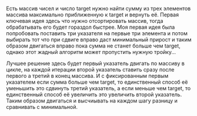 
Есть массив чисел и число target нужно найти сумму из трех элементов массива максимально приближенную к target и вернуть её.
Первая ключевая идея здесь что нужно отсортировать массив, тогда обрабатывать его будет гораздол быстрее.
Моя первая идея была попробовать поставить три указателя на первые три элемента и потом выбирать тот что при сдвиге вправо даст минимальный прирост и таким образом
двигаться вправо пока сумма не станет больше чем target, однако этот жадный алгоритм может пропустить нужную тройку...

Лучшее решение здесь будет первый указатель двигать по массиву в цикле, на каждой итерации второй указатель ставить сразу после первого а третий в конец массива. И с фиксированным первым указателем если сумма больше чем target, то единственный способ её уменьшить это сдвинуть третий указатель, а если меньше чем target, то единственный способ её увеличить это увеличить второй указатель. Таким образом двигаться и высчиывать на каждом шагу разницу и сравнивать с минимальной.